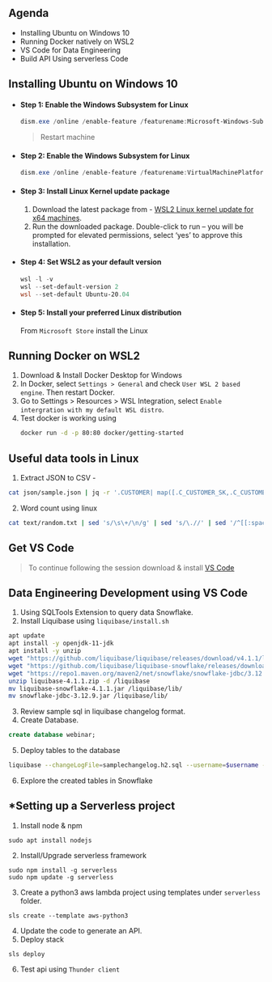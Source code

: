 ## **Agenda**

- Installing Ubuntu on Windows 10
- Running Docker natively on WSL2
- VS Code for Data Engineering
- Build API Using serverless Code


## **Installing Ubuntu on Windows 10**

- #### **Step 1: Enable the Windows Subsystem for Linux**

    ``` PowerShell
    dism.exe /online /enable-feature /featurename:Microsoft-Windows-Subsystem-Linux /all /norestart
    ```
    > Restart machine

- #### **Step 2: Enable the Windows Subsystem for Linux**

    ```PowerShell
    dism.exe /online /enable-feature /featurename:VirtualMachinePlatform /all /norestart
    ```

- #### **Step 3: Install Linux Kernel update package**
    1. Download the latest package from - [WSL2 Linux kernel update for x64 machines](https://wslstorestorage.blob.core.windows.net/wslblob/wsl_update_x64.msi).
    2. Run the downloaded package. Double-click to run – you will be prompted for elevated permissions, select ‘yes’ to approve this installation.

- #### Step 4: Set WSL2 as your default version
    ```PowerShell
    wsl -l -v
    wsl --set-default-version 2
    wsl --set-default Ubuntu-20.04
    ```

- #### Step 5: Install your preferred Linux distribution
    From `Microsoft Store` install the Linux

## **Running Docker on WSL2**
    
1. Download & Install Docker Desktop for Windows
2. In Docker, select `Settings > General` and check `User WSL 2 based engine`. Then restart Docker.
3. Go to Settings > Resources > WSL Integration, select `Enable intergration with my default WSL distro`.
4. Test docker is working using 
    ```bash
    docker run -d -p 80:80 docker/getting-started
    ```

## **Useful data tools in Linux**
1. Extract JSON to CSV - 
```bash
cat json/sample.json | jq -r '.CUSTOMER| map([.C_CUSTOMER_SK,.C_CUSTOMER_ID,.C_CURRENT_CDEMO_SK,.C_CURRENT_HDEMO_SK,.C_CURRENT_ADDR_SK,.C_FIRST_SHIPTO_DATE_SK,.C_FIRST_SALES_DATE_SK,.C_SALUTATION,.C_FIRST_NAME,.C_LAST_NAME,.C_PREFERRED_CUST_FLAG,.C_BIRTH_DAY,.C_BIRTH_MONTH,.C_BIRTH_YEAR,.C_BIRTH_COUNTRY,.C_LOGIN,.C_EMAIL_ADDRESS,.C_LAST_REVIEW_DATE]| join(", "))| join("\n")'
```
2. Word count using linux 
```bash
cat text/random.txt | sed 's/\s\+/\n/g' | sed 's/\.//' | sed '/^[[:space:]]*$/d' | sort | uniq -c | sort -rh | head
```

## **Get VS Code**

> To continue following the session download & install [VS Code](https://code.visualstudio.com/Download)

## **Data Engineering Development using VS Code**
1. Using SQLTools Extension to query data Snowflake.
2. Install Liquibase using `liquibase/install.sh`
```bash
apt update
apt install -y openjdk-11-jdk
apt install -y unzip
wget "https://github.com/liquibase/liquibase/releases/download/v4.1.1/liquibase-4.1.1.zip"
wget "https://github.com/liquibase/liquibase-snowflake/releases/download/liquibase-snowflake-4.1.1/liquibase-snowflake-4.1.1.jar"
wget "https://repo1.maven.org/maven2/net/snowflake/snowflake-jdbc/3.12.9/snowflake-jdbc-3.12.9.jar"
unzip liquibase-4.1.1.zip -d /liquibase
mv liquibase-snowflake-4.1.1.jar /liquibase/lib/
mv snowflake-jdbc-3.12.9.jar /liquibase/lib/
```
3. Review sample sql in liquibase changelog format.
4. Create Database.
```sql
create database webinar;
```
5. Deploy tables to the database
```bash
liquibase --changeLogFile=samplechangelog.h2.sql --username=$username --password=$password --url="""jdbc:snowflake://$account.ap-southeast-2.snowflakecomputing.com/?db=webinar&schema=public""" update
```
6. Explore the created tables in Snowflake

## *Setting up a Serverless project ##
1. Install node & npm
```
sudo apt install nodejs
```
2. Install/Upgrade serverless framework
```
sudo npm install -g serverless
sudo npm update -g serverless
```
3. Create a python3 aws lambda project using templates under `serverless` folder.
```
sls create --template aws-python3
``` 
4. Update the code to generate an API.
5. Deploy stack
```
sls deploy
```
6. Test api using `Thunder client`